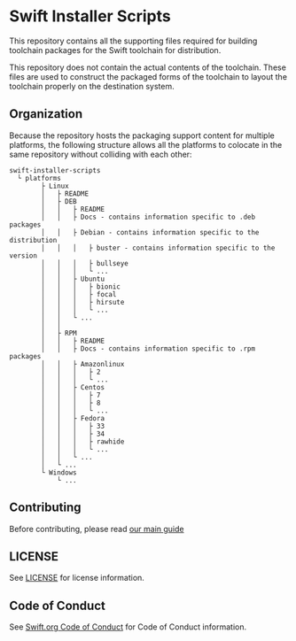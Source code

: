 # Swift Installer Scripts

This repository contains all the supporting files required for building
toolchain packages for the Swift toolchain for distribution.

This repository does not contain the actual contents of the toolchain. These
files are used to construct the packaged forms of the toolchain to layout the
toolchain properly on the destination system.

## Organization

Because the repository hosts the packaging support content for multiple
platforms, the following structure allows all the platforms to colocate
in the same repository without colliding with each other:

~~~
swift-installer-scripts
  └ platforms
        ├ Linux
        │   ├ README
        │   ├ DEB
        │   │   ├ README
        │   │   ├ Docs - contains information specific to .deb packages
        │   │   ├ Debian - contains information specific to the distribution
        │   │   │   ├ buster - contains information specific to the version
        │   │   │   ├ bullseye
        │   │   │   └ ...
        │   │   ├ Ubuntu
        │   │   │   ├ bionic
        │   │   │   ├ focal
        │   │   │   ├ hirsute
        │   │   │   └ ...
        │   │   └ ...
        │   │
        │   ├ RPM
        │   │   ├ README
        │   │   ├ Docs - contains information specific to .rpm packages
        │   │   ├ Amazonlinux
        │   │   │   ├ 2
        │   │   │   └ ...
        │   │   ├ Centos
        │   │   │   ├ 7
        │   │   │   ├ 8
        │   │   │   └ ...
        │   │   ├ Fedora
        │   │   │   ├ 33
        │   │   │   ├ 34
        │   │   │   ├ rawhide
        │   │   │   └ ...
        │   │   └ ...
        │   └ ...
        └ Windows
            └ ...
~~~

## Contributing

Before contributing, please read [our main guide](https://www.swift.org/contributing)

## LICENSE

See [LICENSE](LICENSE.txt) for license information.

## Code of Conduct

See [Swift.org Code of Conduct](https://swift.org/code-of-conduct/) for Code of Conduct information.
